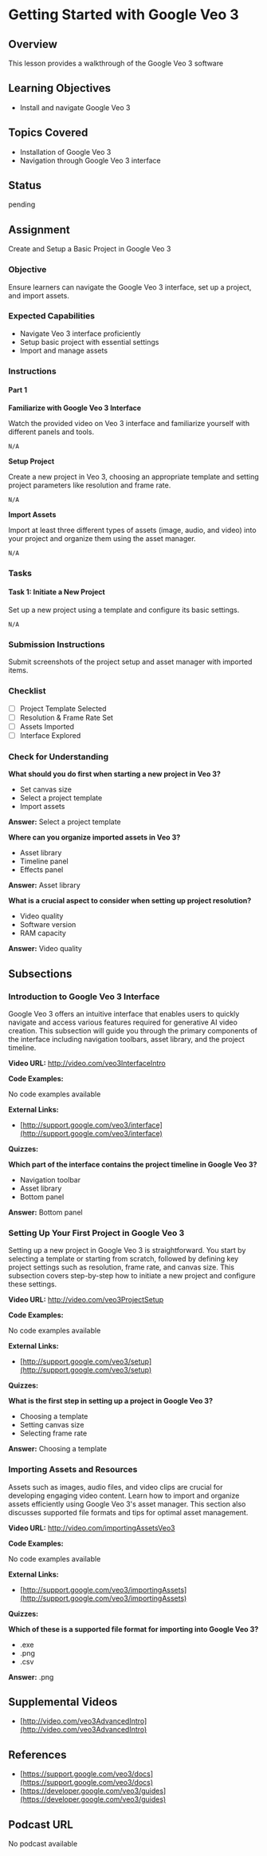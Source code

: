 # Getting Started with Google Veo 3

## Overview

This lesson provides a walkthrough of the Google Veo 3 software

## Learning Objectives

- Install and navigate Google Veo 3

## Topics Covered

- Installation of Google Veo 3
- Navigation through Google Veo 3 interface

## Status

pending

## Assignment

Create and Setup a Basic Project in Google Veo 3

### Objective

Ensure learners can navigate the Google Veo 3 interface, set up a project, and import assets.

### Expected Capabilities

- Navigate Veo 3 interface proficiently
- Setup basic project with essential settings
- Import and manage assets

### Instructions

#### Part 1

**Familiarize with Google Veo 3 Interface**

Watch the provided video on Veo 3 interface and familiarize yourself with different panels and tools.

```
N/A
```

**Setup Project**

Create a new project in Veo 3, choosing an appropriate template and setting project parameters like resolution and frame rate.

```
N/A
```

**Import Assets**

Import at least three different types of assets (image, audio, and video) into your project and organize them using the asset manager.

```
N/A
```

### Tasks

#### Task 1: Initiate a New Project

Set up a new project using a template and configure its basic settings.

```
N/A
```

### Submission Instructions

Submit screenshots of the project setup and asset manager with imported items.

### Checklist

- [ ] Project Template Selected
- [ ] Resolution & Frame Rate Set
- [ ] Assets Imported
- [ ] Interface Explored

### Check for Understanding

**What should you do first when starting a new project in Veo 3?**

- Set canvas size
- Select a project template
- Import assets

**Answer:** Select a project template

**Where can you organize imported assets in Veo 3?**

- Asset library
- Timeline panel
- Effects panel

**Answer:** Asset library

**What is a crucial aspect to consider when setting up project resolution?**

- Video quality
- Software version
- RAM capacity

**Answer:** Video quality

## Subsections

### Introduction to Google Veo 3 Interface

Google Veo 3 offers an intuitive interface that enables users to quickly navigate and access various features required for generative AI video creation. This subsection will guide you through the primary components of the interface including navigation toolbars, asset library, and the project timeline.

**Video URL:** http://video.com/veo3InterfaceIntro

**Code Examples:**

No code examples available

**External Links:**

- [http://support.google.com/veo3/interface](http://support.google.com/veo3/interface)

**Quizzes:**

**Which part of the interface contains the project timeline in Google Veo 3?**

- Navigation toolbar
- Asset library
- Bottom panel

**Answer:** Bottom panel

### Setting Up Your First Project in Google Veo 3

Setting up a new project in Google Veo 3 is straightforward. You start by selecting a template or starting from scratch, followed by defining key project settings such as resolution, frame rate, and canvas size. This subsection covers step-by-step how to initiate a new project and configure these settings.

**Video URL:** http://video.com/veo3ProjectSetup

**Code Examples:**

No code examples available

**External Links:**

- [http://support.google.com/veo3/setup](http://support.google.com/veo3/setup)

**Quizzes:**

**What is the first step in setting up a project in Google Veo 3?**

- Choosing a template
- Setting canvas size
- Selecting frame rate

**Answer:** Choosing a template

### Importing Assets and Resources

Assets such as images, audio files, and video clips are crucial for developing engaging video content. Learn how to import and organize assets efficiently using Google Veo 3's asset manager. This section also discusses supported file formats and tips for optimal asset management.

**Video URL:** http://video.com/importingAssetsVeo3

**Code Examples:**

No code examples available

**External Links:**

- [http://support.google.com/veo3/importingAssets](http://support.google.com/veo3/importingAssets)

**Quizzes:**

**Which of these is a supported file format for importing into Google Veo 3?**

- .exe
- .png
- .csv

**Answer:** .png

## Supplemental Videos

- [http://video.com/veo3AdvancedIntro](http://video.com/veo3AdvancedIntro)

## References

- [https://support.google.com/veo3/docs](https://support.google.com/veo3/docs)
- [https://developer.google.com/veo3/guides](https://developer.google.com/veo3/guides)

## Podcast URL

No podcast available